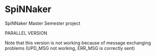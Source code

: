 SpiNNaker
=========

SpiNNaker Master Semester project


PARALLEL VERSION

Note that this version is not working
because of message exchanging problems
(UPD_MSG not working, ERR_MSG is correctly sent)
